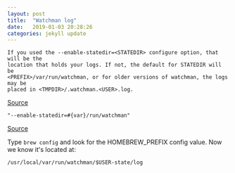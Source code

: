 ```yaml
---
layout: post
title:  "Watchman log"
date:   2019-01-03 20:28:26
categories: jekyll update
---
```


```
If you used the --enable-statedir=<STATEDIR> configure option, that will be the
location that holds your logs. If not, the default for STATEDIR will be
<PREFIX>/var/run/watchman, or for older versions of watchman, the logs may be
placed in <TMPDIR>/.watchman.<USER>.log.
```
[Source][1]


```
"--enable-statedir=#{var}/run/watchman"
```
[Source][2]


Type `brew config` and look for the HOMEBREW_PREFIX config value. Now we know
it's located at:

`/usr/local/var/run/watchman/$USER-state/log`


[1]: https://facebook.github.io/watchman/docs/troubleshooting.html#where-are-the-logs "Troubleshooting | Watchman"
[2]: https://github.com/Homebrew/homebrew-core/blob/master/Formula/watchman.rb#L40 "homebrew-core/watchman.rb at master · Homebrew/homebrew-core"
